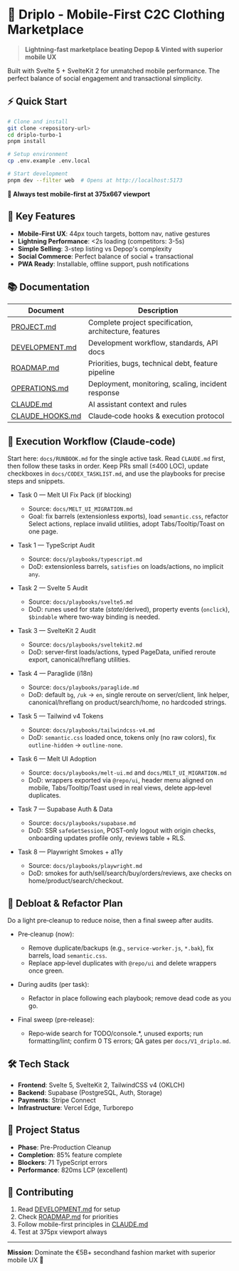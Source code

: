 # 📱 Driplo - Mobile-First C2C Clothing Marketplace

> **Lightning-fast marketplace beating Depop & Vinted with superior mobile UX**

Built with Svelte 5 + SvelteKit 2 for unmatched mobile performance. The perfect balance of social engagement and transactional simplicity.

## ⚡ **Quick Start**

```bash
# Clone and install
git clone <repository-url>
cd driplo-turbo-1
pnpm install

# Setup environment
cp .env.example .env.local

# Start development
pnpm dev --filter web  # Opens at http://localhost:5173
```

**📱 Always test mobile-first at 375x667 viewport**

## 🚀 **Key Features**

- **Mobile-First UX**: 44px touch targets, bottom nav, native gestures
- **Lightning Performance**: <2s loading (competitors: 3-5s)
- **Simple Selling**: 3-step listing vs Depop's complexity
- **Social Commerce**: Perfect balance of social + transactional
- **PWA Ready**: Installable, offline support, push notifications

## 📚 **Documentation**

| Document | Description |
|----------|-------------|
| [PROJECT.md](./PROJECT.md) | Complete project specification, architecture, features |
| [DEVELOPMENT.md](./DEVELOPMENT.md) | Development workflow, standards, API docs |
| [ROADMAP.md](./ROADMAP.md) | Priorities, bugs, technical debt, feature pipeline |
| [OPERATIONS.md](./OPERATIONS.md) | Deployment, monitoring, scaling, incident response |
| [CLAUDE.md](./CLAUDE.md) | AI assistant context and rules |
| [CLAUDE_HOOKS.md](./docs/CLAUDE_HOOKS.md) | Claude‑code hooks & execution protocol |

## 🧭 Execution Workflow (Claude‑code)

Start here: `docs/RUNBOOK.md` for the single active task. Read `CLAUDE.md` first, then follow these tasks in order. Keep PRs small (≤400 LOC), update checkboxes in `docs/CODEX_TASKLIST.md`, and use the playbooks for precise steps and snippets.

- Task 0 — Melt UI Fix Pack (if blocking)
  - Source: `docs/MELT_UI_MIGRATION.md`
  - Goal: fix barrels (extensionless exports), load `semantic.css`, refactor Select actions, replace invalid utilities, adopt Tabs/Tooltip/Toast on one page.

- Task 1 — TypeScript Audit
  - Source: `docs/playbooks/typescript.md`
  - DoD: extensionless barrels, `satisfies` on loads/actions, no implicit `any`.

- Task 2 — Svelte 5 Audit
  - Source: `docs/playbooks/svelte5.md`
  - DoD: runes used for state ($state/$derived), property events (`onclick`), `$bindable` where two‑way binding is needed.

- Task 3 — SvelteKit 2 Audit
  - Source: `docs/playbooks/sveltekit2.md`
  - DoD: server‑first loads/actions, typed PageData, unified reroute export, canonical/hreflang utilities.

- Task 4 — Paraglide (i18n)
  - Source: `docs/playbooks/paraglide.md`
  - DoD: default `bg`, `/uk` → `en`, single reroute on server/client, link helper, canonical/hreflang on product/search/home, no hardcoded strings.

- Task 5 — Tailwind v4 Tokens
  - Source: `docs/playbooks/tailwindcss-v4.md`
  - DoD: `semantic.css` loaded once, tokens only (no raw colors), fix `outline-hidden` → `outline-none`.

- Task 6 — Melt UI Adoption
  - Source: `docs/playbooks/melt-ui.md` and `docs/MELT_UI_MIGRATION.md`
  - DoD: wrappers exported via `@repo/ui`, header menu aligned on mobile, Tabs/Tooltip/Toast used in real views, delete app‑level duplicates.

- Task 7 — Supabase Auth & Data
  - Source: `docs/playbooks/supabase.md`
  - DoD: SSR `safeGetSession`, POST‑only logout with origin checks, onboarding updates profile only, reviews table + RLS.

- Task 8 — Playwright Smokes + a11y
  - Source: `docs/playbooks/playwright.md`
  - DoD: smokes for auth/sell/search/buy/orders/reviews, axe checks on home/product/search/checkout.

## 🧹 Debloat & Refactor Plan

Do a light pre‑cleanup to reduce noise, then a final sweep after audits.

- Pre‑cleanup (now):
  - Remove duplicate/backups (e.g., `service-worker.js`, `*.bak`), fix barrels, load `semantic.css`.
  - Replace app‑level duplicates with `@repo/ui` and delete wrappers once green.

- During audits (per task):
  - Refactor in place following each playbook; remove dead code as you go.

- Final sweep (pre‑release):
  - Repo‑wide search for TODO/console.*, unused exports; run formatting/lint; confirm 0 TS errors; QA gates per `docs/V1_driplo.md`.

## 🛠 **Tech Stack**

- **Frontend**: Svelte 5, SvelteKit 2, TailwindCSS v4 (OKLCH)
- **Backend**: Supabase (PostgreSQL, Auth, Storage)
- **Payments**: Stripe Connect
- **Infrastructure**: Vercel Edge, Turborepo

## 🎯 **Project Status**

- **Phase**: Pre-Production Cleanup
- **Completion**: 85% feature complete
- **Blockers**: 71 TypeScript errors
- **Performance**: 820ms LCP (excellent)

## 🤝 **Contributing**

1. Read [DEVELOPMENT.md](./DEVELOPMENT.md) for setup
2. Check [ROADMAP.md](./ROADMAP.md) for priorities
3. Follow mobile-first principles in [CLAUDE.md](./CLAUDE.md)
4. Test at 375px viewport always

---

**Mission**: Dominate the €5B+ secondhand fashion market with superior mobile UX 🚀
